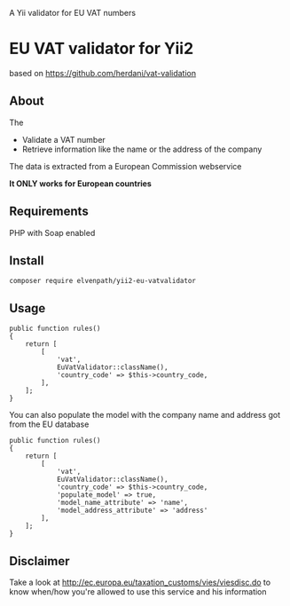 A Yii validator for EU VAT numbers

# EU VAT validator for Yii2 #

based on https://github.com/herdani/vat-validation

## About ##
The
- Validate a VAT number
- Retrieve information like the name or the address of the company

The data is extracted from a European Commission webservice

__It ONLY works for European countries__

## Requirements ##

PHP with Soap enabled

## Install ##

    composer require elvenpath/yii2-eu-vatvalidator

## Usage ##
    public function rules()
    {
        return [
            [
                'vat',
                EuVatValidator::className(),
                'country_code' => $this->country_code,
            ],
        ];
    }

You can also populate the model with the company name and address got from the EU database

    public function rules()
    {
        return [
            [
                'vat',
                EuVatValidator::className(),
                'country_code' => $this->country_code,
                'populate_model' => true,
                'model_name_attribute' => 'name',
                'model_address_attribute' => 'address'
            ],
        ];
    }

## Disclaimer ##

Take a look at http://ec.europa.eu/taxation_customs/vies/viesdisc.do to know when/how you're allowed to use this service and his information
